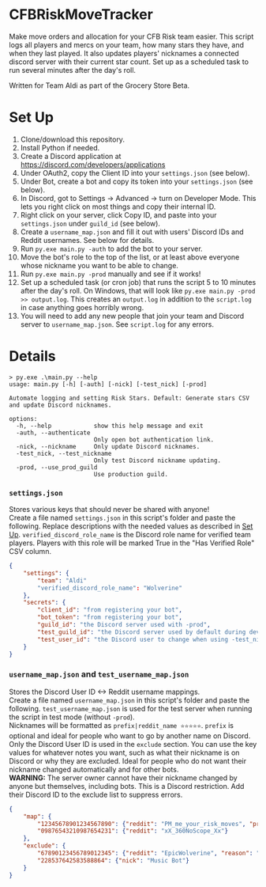 # CFBRiskMoveTracker

Make move orders and allocation for your CFB Risk team easier. This script logs all players and mercs on your team, how many stars they have, and when they last played. It also updates players' nicknames a connected discord server with their current star count. Set up as a scheduled task to run several minutes after the day's roll.

Written for Team Aldi as part of the Grocery Store Beta.

# Set Up
1. Clone/download this repository.
2. Install Python if needed.
3. Create a Discord application at https://discord.com/developers/applications
4. Under OAuth2, copy the Client ID into your `settings.json` (see below).
5. Under Bot, create a bot and copy its token into your `settings.json` (see below).
6. In Discord, got to Settings -> Advanced -> turn on Developer Mode. This lets you right click on most things and copy their internal ID.
7. Right click on your server, click Copy ID, and paste into your `settings.json` under `guild_id` (see below).
8. Create a `username_map.json` and fill it out with users' Discord IDs and Reddit usernames. See below for details.
9. Run `py.exe main.py -auth` to add the bot to your server.
10. Move the bot's role to the top of the list, or at least above everyone whose nickname you want to be able to change.
11. Run `py.exe main.py -prod` manually and see if it works!
12. Set up a scheduled task (or cron job) that runs the script 5 to 10 minutes after the day's roll. On Windows, that will look like `py.exe main.py -prod >> output.log`. This creates an `output.log` in addition to the `script.log` in case anything goes horribly wrong.
13. You will need to add any new people that join your team and Discord server to `username_map.json`. See `script.log` for any errors.

# Details

```
> py.exe .\main.py --help
usage: main.py [-h] [-auth] [-nick] [-test_nick] [-prod]

Automate logging and setting Risk Stars. Default: Generate stars CSV and update Discord nicknames.

options:
  -h, --help            show this help message and exit
  -auth, --authenticate
                        Only open bot authentication link.
  -nick, --nickname     Only update Discord nicknames.
  -test_nick, --test_nickname
                        Only test Discord nickname updating.
  -prod, --use_prod_guild
                        Use production guild.
```

### `settings.json`
Stores various keys that should never be shared with anyone!  
Create a file named `settings.json` in this script's folder and paste the following. Replace descriptions with the needed values as described in [Set Up](#set-up).
`verified_discord_role_name` is the Discord role name for verified team players. Players with this role will be marked True in the "Has Verified Role" CSV column.
```JSON
{
    "settings": {
        "team": "Aldi"
        "verified_discord_role_name": "Wolverine"
    },
    "secrets": {
        "client_id": "from registering your bot",
        "bot_token": "from registering your bot",
        "guild_id": "the Discord server used with -prod",
        "test_guild_id": "the Discord server used by default during development",
        "test_user_id": "the Discord user to change when using -test_nick"
    }
}
```

### `username_map.json` and `test_username_map.json`
Stores the Discord User ID <-> Reddit username mappings.  
Create a file named `username_map.json` in this script's folder and paste the following. `test_username_map.json` is used for the test server when running the script in test mode (without `-prod`).  
Nicknames will be formatted as `prefix|reddit_name ⭐⭐⭐⭐⭐`. `prefix` is optional and ideal for people who want to go by another name on Discord.  
Only the Discord User ID is used in the `exclude` section. You can use the key values for whatever notes you want, such as what their nickname is on Discord or why they are excluded. Ideal for people who do not want their nickname changed automatically and for other bots.  
**WARNING:** The server owner cannot have their nickname changed by anyone but themselves, including bots. This is a Discord restriction. Add their Discord ID to the exclude list to suppress errors.
```JSON
{
    "map": {
        "12345678901234567890": {"reddit": "PM_me_your_risk_moves", "prefix": "John"},
        "09876543210987654231": {"reddit": "xX_360NoScope_Xx"}
    },
    "exclude": {
        "67890123456789012345": {"reddit": "EpicWolverine", "reason": "Server Owner cannot have nickname changed by bots"},
        "228537642583588864": {"nick": "Music Bot"}
    }
}
```

